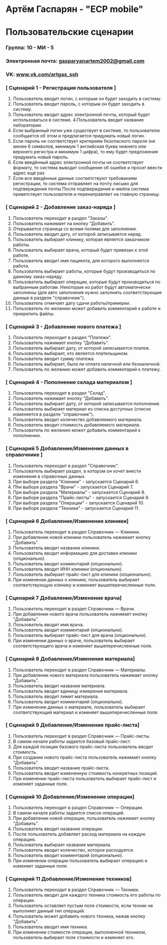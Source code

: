 # Артём Гаспарян - "ЕСР mobile"
# Пользовательские сценарии

### Группа: 10 - МИ - 5
### Электронная почта: gasparyanartem2002@gmail.com
### VK: www.vk.com/artgas_ssh


### [ Сценарий 1 - Регистрация пользователя ]
1. Пользователь вводит логин, с которым он будет заходить в систему.
2. Пользователь вводит пароль, с которым он будет заходить в систему.
3. Пользователь вводит адрес электронной почты, который будет использоваться в системе.
4.Пользователь вводит название лаборатории.
6. Если выбранный логин уже существует в системе, то пользователю сообщается об этом и предлагается придумать новый логин.
7. Если пароль не соответствует критериям безопасного пароля (не менее 6 символов, минимум 1 английская буква нижнего или верхнего регистра и минимум 1 цифра), то ему будет предложения придумать новый пароль.
8. Если введённый адрес электронной почты не соответствует формату, то система выводит сообщение об ошибке и просит ввести адрес ещё раз
9. Если все введённые данные соответствуют требованиям регистрации, то система отправляет на почту письмо для подтверждения почты
После подтверждения и-мейла система приветствует пользователя и перенаправляет на главную страницу.


### [ Сценарий 2 - Добавление заказ-наряда ]
1. Пользователь переходит в раздел "Заказы".
2. Пользователь нажимает на кнопку "Добавить".
3. Открывается страница со всеми полями для заполнения.
4. Пользователь вводит дату, от которой записывается наряд.
5. Пользователь выбирает клинику, которая является заказчиком работы.
6. Пользователь выбирает врача, который будет привязан к этой работе.
7. Пользователь вводит имя пациента, для которого выполняется работа.
8. Пользователь выбирает работы, которые будут производиться по данному заказ-наряду.
9. Пользователь выбирает операции, которые будут производиться по выбранным работам. Некоторые из работ будут автоматически заполнены (для авто заполнения нужно заполнить соответствующие данные в разделе "справочник").
10. Пользователь отмечает дату сдачи работы/примерки.
11. Пользователь по желанию может добавить комментарий к работе и прикрепить файлы.



### [ Сценарий 3 - Добавление нового платежа ]
1. Пользователь переходит в раздел "Платежи".
2. Пользователь нажимает кнопку "Добавить".
3. Пользователь выбирает дату, от которой записывается платеж.
4. Пользователь выбирает, кто является плательщиком.
5. Пользователь вводит сумму платежа.
6. Пользователь выбирает, была ли оплата наличной или безналичной.
7. Пользователь по желанию может добавить комментарий к платежу.


### [ Сценарий 4 - Пополнение склада материалом ]
1. Пользователь переходит в раздел "Склад".
2. Пользователь нажимает кнопку "Добавить".
3. Пользователь выбирает дату, от которой записывается пополнение.
4. Пользователь выбирает материал из списка доступных (список изменяется в разделе "справочник").
5. Пользователь вводит количество добавляемого материала.
6. Пользователь вводит стоимость добавляемого материала.
7. Пользователь по желанию может добавить комментарий к пополнению.



### [ Сценарий 5 Добавление/Изменение данных в справочнике ]
1. Пользователь переходит в раздел "Справочник".
2. Пользователь выбирает раздел, в котором он хочет внести изменения в справочных данных.
3. При выборе раздела "Клиники" - запускается Сценарий 6.
4. Пhи выборе раздела "Врачи" - запускается Сценарий 7.
5. При выборе раздела "Материалы" - запускается Сценарий 8.
6. При выборе раздела "Прайс-листы" - запускается Сценарий 9.
7. При выборе раздела "Операции" - запускается Сценарий 10.
8. При выборе раздела "Техники" - запускается Сценарий 11.


### [ Сценарий 6 Добавление/Изменение клиники]
1. Пользователь переходит в раздел Справочник — Клиники.
2. При добавлении новой клиники пользователь нажимает кнопку "Добавить".
3. Пользователь вводит название клиники.
4. Пользователь вводит информацию для доставки клиники (опционально).
5. Пользователь вводит комментарий (опционально).
6. Пользователь вводит ИНН клиники (опционально).
7. Пользователь выбирает прайс-лист для клиники (опционально).
8. При изменении данных о клинике, пользователь выбирает соответствующую клинику и изменяет вышеперечисленные поля. 

### [ Сценарий 7 Добавление/Изменение врача]
1. Пользователь переходит в раздел Справочник — Врачи.
2. При добавлении нового врача пользователь нажимает кнопку "Добавить".
3. Пользователь вводит имя врача.
4. Пользователь вводит комментарий (опционально).
5. Пользователь выбирает прайс-лист для врача (опционально).
6. При изменении данных о враче, пользователь выбирает соответствующего врача и изменяет вышеперечисленные поля.

### [ Сценарий 8 Добавление/Изменение материала]
1. Пользователь переходит в раздел Справочник — Материалы.
2. При добавлении нового материала пользователь нажимает кнопку "Добавить".
3. Пользователь вводит название материала.
4. Пользователь вводит единицу измерения материала.
5. Пользователь вводит лимит материала.
6. Пользователь вводит комментарий (опционально).
7. При изменении данных о материале, пользователь выбирает соответствующий материал и изменяет вышеперечисленные поля.

### [ Сценарий 9 Добавление/Изменение прайс-листа]
1. Пользователь переходит в раздел Справочник — Прайс-листы.
2. В самом начале работы задается базовый прайс-лист.
3. Для каждой позиции базового прайс-листа пользователь вводит стоимость.
4. При создании нового прайс-листа пользователь нажимает кнопку "Добавить".
5. Пользователь вводит название прайс-листа.
6. Пользователь вводит измененную стоимость конкретных позиций.
7. При изменении прайс-листа пользователь выбирает прайс-лист и изменяет заданные поля.

### [ Сценарий 10 Добавление/Изменение операции]
1. Пользователь переходит в раздел Справочник — Операции.
2. В самом начале работы задается список операций.
3. При добавлении новой операции, пользователь нажимает кнопку "Добавить".
4. Пользователь вводит название операции.
5. После пользователь добавляет расход материала на каждую операцию.
6. Пользователь выбирает название материала.
7. Пользователь вводит количество, которое расходуется.
8. Пользователь вводит комментарий (опционально).
9. При изменении операции пользователь выбирает операцию и изменяет заданные поля.

### [ Сценарий 11 Добавление/Изменение техников]
1. Пользователь переходит в раздел Справочник — Техники.
2. Пользователь вводит для каждого техника стоимость его работы по операции.
3. Пользователь оставляет пустым поле стоимости, если техник не выполняет данный тип операций.
4. Пользователь может добавить нового техника, нажав кнопку "Добавить".
5. Пользователь вводит имя техника.
6. При изменении стоимости операции, выполненной техником, пользователь выбирает поле стоимости и изменяет его.
